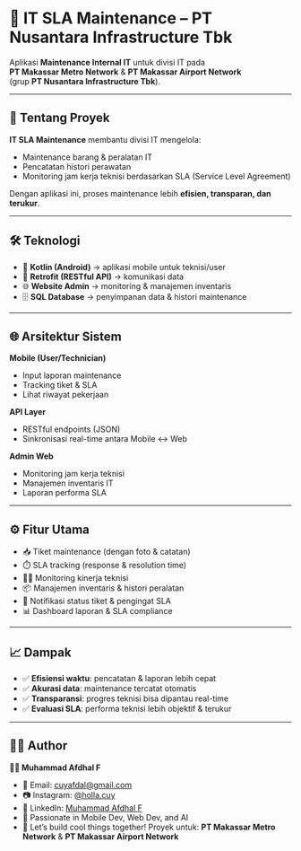 # 🔧 IT SLA Maintenance – PT Nusantara Infrastructure Tbk

Aplikasi **Maintenance Internal IT** untuk divisi IT pada  
**PT Makassar Metro Network** & **PT Makassar Airport Network**  
(grup **PT Nusantara Infrastructure Tbk**).

---

## 📌 Tentang Proyek
**IT SLA Maintenance** membantu divisi IT mengelola:
- Maintenance barang & peralatan IT
- Pencatatan histori perawatan
- Monitoring jam kerja teknisi berdasarkan SLA (Service Level Agreement)

Dengan aplikasi ini, proses maintenance lebih **efisien, transparan, dan terukur**.

---

## 🛠️ Teknologi
- 📱 **Kotlin (Android)** → aplikasi mobile untuk teknisi/user
- 🔗 **Retrofit (RESTful API)** → komunikasi data
- 🌐 **Website Admin** → monitoring & manajemen inventaris
- 🗄️ **SQL Database** → penyimpanan data & histori maintenance

---

## 🌐 Arsitektur Sistem
**Mobile (User/Technician)**
- Input laporan maintenance
- Tracking tiket & SLA
- Lihat riwayat pekerjaan

**API Layer**
- RESTful endpoints (JSON)
- Sinkronisasi real-time antara Mobile ↔ Web

**Admin Web**
- Monitoring jam kerja teknisi
- Manajemen inventaris IT
- Laporan performa SLA

---

## ⚙️ Fitur Utama
- 📥 Tiket maintenance (dengan foto & catatan)
- ⏱️ SLA tracking (response & resolution time)
- 👨‍🔧 Monitoring kinerja teknisi
- 📦 Manajemen inventaris & histori peralatan
- 🔔 Notifikasi status tiket & pengingat SLA
- 📊 Dashboard laporan & SLA compliance

---

## 📈 Dampak
- ✅ **Efisiensi waktu**: pencatatan & laporan lebih cepat  
- ✅ **Akurasi data**: maintenance tercatat otomatis  
- ✅ **Transparansi**: progres teknisi bisa dipantau real-time  
- ✅ **Evaluasi SLA**: performa teknisi lebih objektif & terukur  

---

## 🙋‍♂️ Author
**👨‍💻 Muhammad Afdhal F**

- 📧 Email: [cuyafdal@gmail.com](mailto:muhammad.afdhal.f01@gmail.com)  
- 📷 Instagram: [@holla.cuy](https://instagram.com/holla.cuy)  
- 💼 LinkedIn: [Muhammad Afdhal F](https://id.linkedin.com/in/muhammad-afdhal-f-3b3317217)  
- 🧠 Passionate in Mobile Dev, Web Dev, and AI
- 🚀 Let’s build cool things together!
Proyek untuk: **PT Makassar Metro Network** & **PT Makassar Airport Network**

